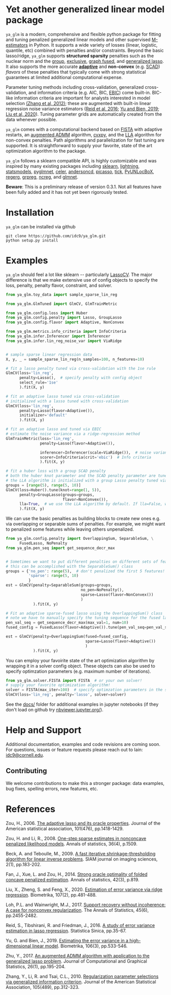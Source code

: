 # Yet another generalized linear model package


`ya_glm` is a modern, comprehensive and flexible python package for fitting and tuning penalized generalized linear models and other supervised [M-estimators](https://en.wikipedia.org/wiki/M-estimator) in Python. It supports a wide variety of losses (linear, logistic, quantile, etc) combined with penalties and/or constraints. Beyond the basic lasso/ridge, `ya_glm` supports  **structured sparsity** penalties such as the nuclear norm and the [group](https://rss.onlinelibrary.wiley.com/doi/pdfdirect/10.1111/j.1467-9868.2005.00532.x?casa_token=wN_F5iYwNK4AAAAA:4PVnAz4icP5hR9FIRviV0zqnp_QAibv55uYkptKQKezvDoqtMzrSpFyHh15lL4IO1yFJ3Sfl4OwOuA), [exclusive](https://projecteuclid.org/journals/electronic-journal-of-statistics/volume-11/issue-2/Within-group-variable-selection-through-the-Exclusive-Lasso/10.1214/17-EJS1317.full), [graph fused](https://arxiv.org/pdf/1505.06475.pdf), and [generalized lasso](https://www.stat.cmu.edu/~ryantibs/papers/genlasso.pdf). It also supports the more accurate **[adaptive](http://users.stat.umn.edu/~zouxx019/Papers/adalasso.pdf)** and **non-convex** (e.g. [SCAD](https://fan.princeton.edu/papers/01/penlike.pdf)) *flavors* of these penalties that typically come with strong statistical guarantees at limited additional computational expense.

Parameter tuning methods including cross-validation, generalized cross-validation, and information criteria (e.g. AIC, BIC, [EBIC](https://www.jstor.org/stable/20441500)) come built-in. BIC-like information criteria are important for analysts interested in model selection [(Zhang et al, 2012)](https://www.tandfonline.com/doi/abs/10.1198/jasa.2009.tm08013); these are augmented with built-in linear regression noise variance estimators ([Reid et al, 2016](https://www.jstor.org/stable/pdf/24721190.pdf?casa_token=wVML37DFzk4AAAAA:PCPZH8z98S_ZDNMyFxtec9-ZsIx73xoxDgWJUEObeJooVLwMWhOAn_Tnf2GQGL3H36XAROk5P08aNGcDnJUG95ahVwe1F57AsJg0_kxntX4UIoSoEAk); [Yu and Bien, 2019](https://academic.oup.com/biomet/article/106/3/533/5498375?casa_token=MSUn8MK2SgYAAAAA:r1tkX7-qUE7RIndcJk4_mfKUcuo3SuPImBy8pLX7H5rTA8cp_-7pUn-XzZzpAJuT_Blr8xmLFjvd); [Liu et al, 2020](https://academic.oup.com/biomet/article/107/2/481/5716270?casa_token=EYC-Z7uyoScAAAAA:6kQhSHg6NJEDWKAgJobCfV_HwNxa5uSWD38hzjW8zUj33n8EUJgzPWuT6yiVUVwmgVMook0oUajW)). Tuning parameter grids are automatically created from the data whenever possible.

`ya_glm` comes with a computational backend based on [FISTA](https://epubs.siam.org/doi/pdf/10.1137/080716542?casa_token=cjyK5OxcbSoAAAAA:lQOp0YAVKIOv2-vgGUd_YrnZC9VhbgWvZgj4UPbgfw8I7NV44K82vbIu0oz2-xAACBz9k0Lclw) with adaptive restarts, an [augmented ADMM](https://www.tandfonline.com/doi/full/10.1080/10618600.2015.1114491) algorithm, [cvxpy](https://www.cvxpy.org/index.html), and the [LLA](https://www.ncbi.nlm.nih.gov/pmc/articles/PMC4295817/) algorithm for non-convex penalties. Path algorithms and parallelization for fast tuning are supported. It is straightforward to supply your favorite, state of the art optimization algorithm to the package.


`ya_glm` follows a sklearn compatible API, is highly customizable and was inspired by many existing packages including [sklearn](https://scikit-learn.org/stable/), [lightning](https://github.com/scikit-learn-contrib/lightning), [statsmodels](https://www.statsmodels.org/), [pyglmnet](https://github.com/glm-tools/pyglmnet), [celer](https://github.com/mathurinm/celer), [andersoncd](https://github.com/mathurinm/andersoncd), [picasso](https://github.com/jasonge27/picasso), [tick](https://github.com/X-DataInitiative/tick), [PyUNLocBoX](https://github.com/epfl-lts2/pyunlocbox), [regerg](https://github.com/regreg/regreg), [grpreg](https://github.com/pbreheny/grpreg), [ncreg](https://cran.r-project.org/web/packages/ncvreg/index.html), and [glmnet](https://glmnet.stanford.edu/articles/glmnet.html).


 **Beware**: This is a preliminary release of version 0.3.1. Not all features have been fully added and it has not yet been rigorously tested.


# Installation
`ya_glm` can be installed via github
```
git clone https://github.com/idc9/ya_glm.git
python setup.py install
```


# Examples

`ya_glm` should feel a lot like sklearn -- particularly [LassoCV](https://scikit-learn.org/stable/modules/generated/sklearn.linear_model.LassoCV.html). The major difference is that we make extensive use of config objects to specify the loss, penalty, penalty flavor, constraint, and solver.


```python
from ya_glm.toy_data import sample_sparse_lin_reg

from ya_glm.GlmTuned import GlmCV, GlmTrainMetric

from ya_glm.config.loss import Huber
from ya_glm.config.penalty import Lasso, GroupLasso
from ya_glm.config.flavor import Adaptive, NonConvex

from ya_glm.metrics.info_criteria import InfoCriteria
from ya_glm.infer.Inferencer import Inferencer
from ya_glm.infer.lin_reg_noise_var import ViaRidge


# sample sparse linear regression data
X, y, _ = sample_sparse_lin_reg(n_samples=100, n_features=10)

# fit a lasso penalty tuned via cross-validation with the 1se rule
GlmCV(loss='lin_reg',
      penalty=Lasso(),  # specify penalty with config object
      select_rule='1se'
      ).fit(X, y)

# fit an adaptive lasso tuned via cross-validation
# initialized with a lasso tuned with cross-validation
GlmCV(loss='lin_reg',
      penalty=Lasso(flavor=Adaptive()),
      initializer='default'
      ).fit(X, y)

# fit an adaptive lasso and tuned via EBIC
# estimate the noise variance via a ridge-regression method
GlmTrainMetric(loss='lin_reg',
               penalty=Lasso(flavor=Adaptive()),

               inferencer=Inferencer(scale=ViaRidge()),  # noise variance estimator
               scorer=InfoCriteria(crit='ebic')  # Info criteria
               ).fit(X, y)

# fit a huber loss with a group SCAD penalty
# both the huber knot parameter and the SCAD penalty parameter are tuned with CV
# the LLA algorithm is initialized with a group Lasso penalty tuned via cross-validation
groups = [range(5), range(5, 10)]
GlmCV(loss=Huber().tune(knot=range(1, 5)),
      penalty=GroupLasso(groups=groups,
                         flavor=NonConvex()),
      lla=True,  # we use the LLA algorithm by default. If lla=False, we would use FISTA
      ).fit(X, y)
```

We can use the basic penalties as building blocks to create new ones e.g. via overlapping or separable sums of penalties. For example, we might want to penalized some features while leaving others unpenalized.
```python
from ya_glm.config.penalty import OverlappingSum, SeparableSum, \
      FusedLasso, NoPenalty
from ya_glm.pen_seq import get_sequence_decr_max


# Sometimes we want to put different penalties on different sets of features
# this can be accomplished with the SeparableSum() class
groups = {'no_pen': range(5),  # don't penalized the first 5 features!
          'sparse': range(5, 10)
          }
est = GlmCV(penalty=SeparableSum(groups=groups,
                                 no_pen=NoPenalty(),
                                 sparse=Lasso(flavor=NonConvex())
                                 )
            ).fit(X, y)

# Fit an adaptive sparse-fused lasso using the OverlappingSum() class
# note we have to manually specify the tuning sequence for the fused lasso
pen_val_seq = get_sequence_decr_max(max_val=1, num=10)
fused_config = FusedLasso(flavor=Adaptive()).tune(pen_val_seq=pen_val_seq)

est = GlmCV(penalty=OverlappingSum(fused=fused_config,
                                   sparse=Lasso(flavor=Adaptive())
                                   )
            ).fit(X, y)
```

You can employ your favoirite state of the art optimization algorithm by wrapping it in a solver config object. These objects can also be used to specify optimzation parameters (e.g. maximum number of iterations).
```python
from ya_glm.solver.FISTA import FISTA  # or your own solver!
# supply your favorite optimization algorithm!
solver = FISTA(max_iter=100)  # specify optimzation parameters in the solvers' init
GlmCV(loss='lin_reg', penalty='lasso', solver=solver)
```


See the [docs/](docs/) folder for additional examples in jupyter notebooks (if they don't load on github try [nbviewer.jupyter.org/](https://nbviewer.jupyter.org/)).


# Help and Support

Additional documentation, examples and code revisions are coming soon.
For questions, issues or feature requests please reach out to Iain:
idc9@cornell.edu.



## Contributing

We welcome contributions to make this a stronger package: data examples,
bug fixes, spelling errors, new features, etc.


# References


Zou, H., 2006. [The adaptive lasso and its oracle properties](http://users.stat.umn.edu/~zouxx019/Papers/adalasso.pdf). Journal of the American statistical association, 101(476), pp.1418-1429.

Zou, H. and Li, R., 2008. [One-step sparse estimates in nonconcave penalized likelihood models](http://www.personal.psu.edu/ril4/research/AOS0316.pdf). Annals of statistics, 36(4), p.1509.

Beck, A. and Teboulle, M., 2009. [A fast iterative shrinkage-thresholding algorithm for linear inverse problems](https://epubs.siam.org/doi/pdf/10.1137/080716542?casa_token=cjyK5OxcbSoAAAAA:lQOp0YAVKIOv2-vgGUd_YrnZC9VhbgWvZgj4UPbgfw8I7NV44K82vbIu0oz2-xAACBz9k0Lclw). SIAM journal on imaging sciences, 2(1), pp.183-202.

Fan, J., Xue, L. and Zou, H., 2014. [Strong oracle optimality of folded concave penalized estimation](https://www.ncbi.nlm.nih.gov/pmc/articles/PMC4295817/). Annals of statistics, 42(3), p.819.


Liu, X., Zheng, S. and Feng, X., 2020. [Estimation of error variance via ridge regression](https://academic.oup.com/biomet/article/107/2/481/5716270?casa_token=EYC-Z7uyoScAAAAA:6kQhSHg6NJEDWKAgJobCfV_HwNxa5uSWD38hzjW8zUj33n8EUJgzPWuT6yiVUVwmgVMook0oUajW). Biometrika, 107(2), pp.481-488.


Loh, P.L. and Wainwright, M.J., 2017. [Support recovery without incoherence: A case for nonconvex regularization](https://projecteuclid.org/journals/annals-of-statistics/volume-45/issue-6/Support-recovery-without-incoherence-A-case-for-nonconvex-regularization/10.1214/16-AOS1530.pdf). The Annals of Statistics, 45(6), pp.2455-2482.

Reid, S., Tibshirani, R. and Friedman, J., 2016. [A study of error variance estimation in lasso regression](https://www.jstor.org/stable/pdf/24721190.pdf?casa_token=wVML37DFzk4AAAAA:PCPZH8z98S_ZDNMyFxtec9-ZsIx73xoxDgWJUEObeJooVLwMWhOAn_Tnf2GQGL3H36XAROk5P08aNGcDnJUG95ahVwe1F57AsJg0_kxntX4UIoSoEAk). Statistica Sinica, pp.35-67.

Yu, G. and Bien, J., 2019. [Estimating the error variance in a high-dimensional linear model](https://academic.oup.com/biomet/article/106/3/533/5498375?casa_token=MSUn8MK2SgYAAAAA:r1tkX7-qUE7RIndcJk4_mfKUcuo3SuPImBy8pLX7H5rTA8cp_-7pUn-XzZzpAJuT_Blr8xmLFjvd). Biometrika, 106(3), pp.533-546.

Zhu, Y., 2017. [An augmented ADMM algorithm with application to the generalized lasso problem](https://www.tandfonline.com/doi/full/10.1080/10618600.2015.1114491). Journal of Computational and Graphical Statistics, 26(1), pp.195-204.

Zhang, Y., Li, R. and Tsai, C.L., 2010. [Regularization parameter selections via generalized information criterion](https://www.tandfonline.com/doi/abs/10.1198/jasa.2009.tm08013). Journal of the American Statistical Association, 105(489), pp.312-323.
